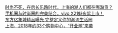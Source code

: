   
[时尚不死，在后长乐路时代，上海的潮人们都在哪淘货？](http://www.dianyue.me/archives/502/x48grxkvqdos9j08/)  
[手机圈与时尚圈的完美结合，vivo X21魅夜紫上市！](http://www.dianyue.me/archives/053/w6r5p193nbm7ihbb/)  
[东方亿象城精品曝光 完整定义你的潮流生活圈](http://www.dianyue.me/archives/495/kx26wqpfrjllorna/)  
[上海，2018年约33个购物中心，“开业潮”来袭](http://www.dianyue.me/archives/315/z1lo093mviqkiata/)